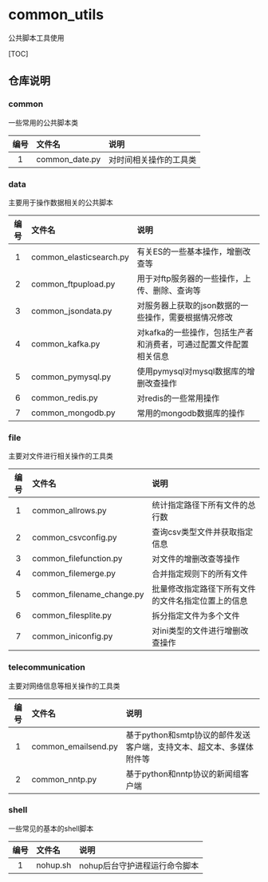 ﻿# common_utils
公共脚本工具使用

[TOC]

## 仓库说明

### common
一些常用的公共脚本类

|编号|文件名|说明|
|:---:|:---|:---|
|1|common_date.py|对时间相关操作的工具类|

### data
主要用于操作数据相关的公共脚本

|编号|文件名|说明|
|:---:|:---|:---|
|1|common_elasticsearch.py|有关ES的一些基本操作，增删改查等|
|2|common_ftpupload.py|用于对ftp服务器的一些操作，上传、删除、查询等|
|3|common_jsondata.py|对服务器上获取的json数据的一些操作，需要根据情况修改|
|4|common_kafka.py|对kafka的一些操作，包括生产者和消费者，可通过配置文件配置相关信息|
|5|common_pymysql.py|使用pymysql对mysql数据库的增删改查操作|
|6|common_redis.py|对redis的一些常用操作|
|7|common_mongodb.py|常用的mongodb数据库的操作|

### file
主要对文件进行相关操作的工具类

|编号|文件名|说明|
|:---:|:---|:---|
|1|common_allrows.py|统计指定路径下所有文件的总行数|
|2|common_csvconfig.py|查询csv类型文件并获取指定信息|
|3|common_filefunction.py|对文件的增删改查等操作|
|4|common_filemerge.py|合并指定规则下的所有文件|
|5|common_filename_change.py|批量修改指定路径下所有文件的文件名指定位置上的信息|
|6|common_filesplite.py|拆分指定文件为多个文件|
|7|common_iniconfig.py|对ini类型的文件进行增删改查操作|

### telecommunication
主要对网络信息等相关操作的工具类

|编号|文件名|说明|
|:---:|:---|:---|
|1|common_emailsend.py|基于python和smtp协议的邮件发送客户端，支持文本、超文本、多媒体附件等|
|2|common_nntp.py|基于python和nntp协议的新闻组客户端|

### shell
一些常见的基本的shell脚本

|编号|文件名|说明|
|:---:|:---|:---|
|1|nohup.sh|nohup后台守护进程运行命令脚本|
